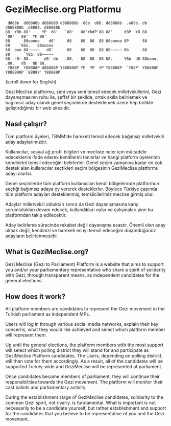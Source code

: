 GeziMeclise.org Platformu
=========================

     d888b  d88888b d88888D d888888b .88b  d88. d88888b  .o88b. db      d888888b .d8888. d88888b
    88' Y8b 88'     YP  d8'   `88'   88'YbdP`88 88'     d8P  Y8 88        `88'   88'  YP 88'
    88      88ooooo    d8'     88    88  88  88 88ooooo 8P      88         88    `8bo.   88ooooo
    88  ooo 88~~~~~   d8'      88    88  88  88 88~~~~~ 8b      88         88      `Y8b. 88~~~~~
    88. ~8~ 88.      d8' db   .88.   88  88  88 88.     Y8b  d8 88booo.   .88.   db   8D 88.
     Y888P  Y88888P d88888P Y888888P YP  YP  YP Y88888P  `Y88P' Y88888P Y888888P `8888Y' Y88888P


(scroll down for English)

Gezi Meclise platformu, seni veya seni temsil edecek milletvekillerini, Gezi dayanışmasının ruhu ile, şeffaf bir şekilde, ortak akılla belirlemek ve bağımsız aday olarak genel seçimlerde desteklemek üzere hep birlikte geliştirdiğimiz bir web sitesidir.


Nasıl çalışır?
--------------

Tüm platform üyeleri, TBMM'de hareketi temsil edecek bağımsız milletvekili aday adaylarımızdır.

Kullanıcılar, sosyal ağ profil bilgileri ve mecliste neler için mücadele edeceklerini ifade ederek kendilerini tanıtırlar ve hangi platform üyelerinin kendilerini temsil edeceğini belirlerler. Genel seçim zamanına kadar en çok destek alan kullanıcılar seçtikleri seçim bölgesinin GeziMeclise platformu adayı olurlar.

Genel seçimlerde tüm platform kullanıcıları kendi bölgelerinde platformun seçtiği bağımsız adaya oy vererek desteklerler. Böylece Türkiye çapında tüm platform adayları desteklenmiş, temsilcilerimiz meclise girmiş olur.

Adaylar milletvekili olduktan sonra da Gezi dayanışmasına karşı sorumlulukları devam edecek, kullandıkları oylar ve çalışmaları yine bu platformdan takip edilecektir.

Aday belirleme sürecinde rekabet değil dayanışma esastır. Önemli olan aday olmak değil, kendinizi ve hareketi en iyi temsil edeceğini düşündüğünüz adayların belirlenmesidir.





What is GeziMeclise.org?
------------------------

Gezi Meclise (Gezi to Parliament) Platform is a website that aims to support you and/or your parliamentary representative who share a spirit of solidarity with Gezi, through transparent means, as independent candidates for the general elections.

How does it work?
-----------------

All platform members are candidates to represent the Gezi movement in the Turkish parliament as independent MPs.

Users will log in through various social media networks, explain their key concerns, what they would like achieved and select which platform member will represent them.

Up until the general elections, the platform members with the most support will select which polling district they will stand for and participate as GeziMeclise Platform candidates. The Users, depending on polling district, will then vote for them accordingly. As a result, all of the candidates will be supported Turkey-wide and GeziMeclise will be represented at parliament.

Once candidates become members of parliament, they will continue their responsibilities towards the Gezi movement. The platform will monitor their cast ballots and parliamentary activity.

During the establishment stage of GeziMeclise candidates, solidarity to the common Gezi spirit, not rivalry, is fundamental. What is important is not necessarily to be a candidate yourself, but rather establishment and support for the candidates that you believe to be representative of you and the Gezi movement.
